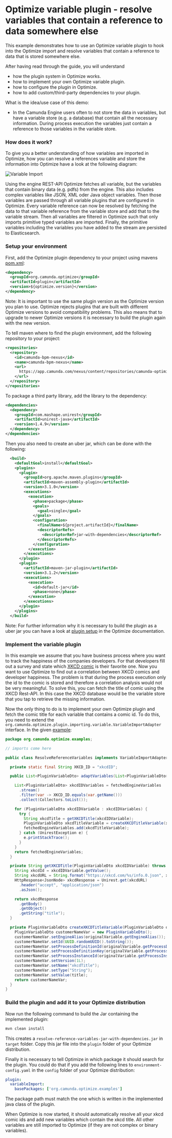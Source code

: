 # Optimize variable plugin - resolve variables that contain a reference to data somewhere else

This example demonstrates how to use an Optimize variable plugin to hook into the
Optimize import and resolve variables that contain a reference to data that is stored
somewhere else. 

After having read through the guide, you will understand

* how the plugin system in Optimize works.
* how to implement your own Optimize variable plugin.
* how to configure the plugin in Optimize.
* how to add custom/third-party dependencies to your plugin.

What is the idea/use case of this demo:

* In the Camunda Engine users often to not store the data in variables, but
have a variable store (e.g. a database) that contain all the necessary information.
During process execution the variables just contain a reference to those variables
in the variable store.

### How does it work?

To give you a better understanding of how variables are imported in Optimize, 
how you can resolve a references variable and store the information into Optimize
have a look at the following diagram:

![Variable Import][1]

Using the engine REST-API Optimize fetches all variable, but the variables 
that contain binary data (e.g. pdfs) from the engine. This also includes complex 
variables like JSON, XML oder Java object variables. Then those variables are 
passed through all variable plugins that are configured in Optimize. Every variable
reference can now be resolved by fetching the data to that variable reference from
the variable store and add that to the variable stream. Then all variables are 
filtered in Optimize such that only imports primitive typed variables are imported.
Finally, the primitive variables including the variables you have added to the stream
are persisted to Elasticsearch.

### Setup your environment

First, add the Optimize plugin dependency to your project using mavens [pom.xml][3]:

```xml
<dependency>
  <groupId>org.camunda.optimize</groupId>
  <artifactId>plugin</artifactId>
  <version>${optimize.version}</version>
</dependency>
```

Note: It is important to use the same plugin version as the Optimize version you plan to use.
Optimize rejects plugins that are built with different Optimize versions to avoid compatibility problems.
This also means that to upgrade to newer Optimize versions it is necessary to build the plugin again with the new version.


To tell maven where to find the plugin environment, add the following repository to your project:

```xml
<repositories>
  <repository>
    <id>camunda-bpm-nexus</id>
    <name>camunda-bpm-nexus</name>
    <url>
      https://app.camunda.com/nexus/content/repositories/camunda-optimize
    </url>
  </repository>
</repositories>
```

To package a third party library, add the library to the dependency:
```xml
<dependencies>
  <dependency>
    <groupId>com.mashape.unirest</groupId>
    <artifactId>unirest-java</artifactId>
    <version>1.4.9</version>
  </dependency>
</dependencies>
```

Then you also need to create an uber jar, which can be done with the following:
```xml
  <build>
    <defaultGoal>install</defaultGoal>
    <plugins>
      <plugin>
        <groupId>org.apache.maven.plugins</groupId>
        <artifactId>maven-assembly-plugin</artifactId>
        <version>3.1.0</version>
        <executions>
          <execution>
            <phase>package</phase>
            <goals>
              <goal>single</goal>
            </goals>
            <configuration>
              <finalName>${project.artifactId}</finalName>
              <descriptorRefs>
                <descriptorRef>jar-with-dependencies</descriptorRef>
              </descriptorRefs>
            </configuration>
          </execution>
        </executions>
      </plugin>
      <plugin>
        <artifactId>maven-jar-plugin</artifactId>
        <version>3.1.2</version>
        <executions>
          <execution>
            <id>default-jar</id>
            <phase>none</phase>
          </execution>
        </executions>
      </plugin>
    </plugins>
  </build>
```
Note: For further information why it is necessary to build the plugin as a uber jar you can have a look
at [plugin setup][5] in the Optimize documentation.

### Implement the variable plugin

In this example we assume that you have business process where you want to track
the happiness of the companies developers. For that developers fill out a survey
and state which [XKCD comic][4] is their favorite one. Now you want to use Optimize
to find out a correlation between XKCD comics and developer happiness. The problem
is that during the process execution only the id to the comic is stored and therefore
a correlation analysis would not be very meaningful. To solve this, you can fetch
the title of comic using the XKCD Rest-API. In this case the XKCD database would
be the variable store that you tap to retrieve the missing information.

Now the only thing to do is to implement your own Optimize plugin and fetch the
comic title for each variable that contains a comic id. To do this, you need to extend the 
`org.camunda.optimize.plugin.importing.variable.VariableImportAdapter` interface. In 
the given [example][2]:

```java
package org.camunda.optimize.examples;

// imports come here

public class ResolveReferenceVariables implements VariableImportAdapter {

  private static final String XKCD_ID = "xkcdID";

  public List<PluginVariableDto> adaptVariables(List<PluginVariableDto> fetchedEngineVariables) {

    List<PluginVariableDto> xkcdIDVariables = fetchedEngineVariables
      .stream()
      .filter(var -> XKCD_ID.equals(var.getName()))
      .collect(Collectors.toList());

    for (PluginVariableDto xkcdIDVariable : xkcdIDVariables) {
      try {
        String xkcdTitle = getXKCDTitle(xkcdIDVariable);
        PluginVariableDto xkcdTitleVariable = createXKCDTitleVariable(xkcdIDVariable, xkcdTitle);
        fetchedEngineVariables.add(xkcdTitleVariable);
      } catch (UnirestException e) {
        e.printStackTrace();
      }
    }
    return fetchedEngineVariables;
  }

  private String getXKCDTitle(PluginVariableDto xkcdIDVariable) throws UnirestException {
    String xkcdId = xkcdIDVariable.getValue();
    String xkcdURL = String.format("https://xkcd.com/%s/info.0.json", xkcdId);
    HttpResponse<JsonNode> xkcdResponse = Unirest.get(xkcdURL)
      .header("accept", "application/json")
      .asJson();

    return xkcdResponse
      .getBody()
      .getObject()
      .getString("title");
  }

  private PluginVariableDto createXKCDTitleVariable(PluginVariableDto originalVariable, String title) {
    PluginVariableDto customerNameVar = new PluginVariableDto();
    customerNameVar.setEngineAlias(originalVariable.getEngineAlias());
    customerNameVar.setId(UUID.randomUUID().toString());
    customerNameVar.setProcessDefinitionId(originalVariable.getProcessDefinitionId());
    customerNameVar.setProcessDefinitionKey(originalVariable.getProcessDefinitionKey());
    customerNameVar.setProcessInstanceId(originalVariable.getProcessInstanceId());
    customerNameVar.setVersion(1L);
    customerNameVar.setName("xkcdTitle");
    customerNameVar.setType("String");
    customerNameVar.setValue(title);
    return customerNameVar;
  }
}
```

### Build the plugin and add it to your Optimize distribution

Now run the following command to build the Jar containing the implemented plugin:

```cmd
mvn clean install
```

This creates a `resolve-reference-variables-jar-with-dependencies.jar` 
in `target` folder. Copy this jar file into the `plugin` folder of your 
Optimize distribution.

Finally it is necessary to tell Optimize in which package it should search for the plugin. You 
could do that if you add the following lines to `environment-config.yaml` in the 
`config` folder of your Optimize distribution:
```yaml
plugin:
  variableImport:
    basePackages: ['org.camunda.optimize.examples']
```

The package path must match the one which is written in the implemented java class of the plugin.

When Optimize is now started, it should automatically resolve all your xkcd comic ids and 
add new variables which contain the xkcd title. All other variables are still imported to 
Optimize (if they are not complex or binary variables).

[1]: docs/resolve-variable-references.png
[2]: src/main/java/org/camunda/optimize/examples/ResolveReferenceVariables.java
[3]: pom.xml
[4]: https://xkcd.com/
[5]: https://docs.camunda.org/optimize/latest/technical-guide/plugins/#setup-your-environment
